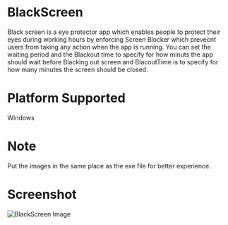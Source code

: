 # BlackScreen

Black screen is a eye protector app which enables people to protect their eyes during working hours by enforcing Screen Blocker which prevecnt users from taking any action when the app is running. You can set the waiting period and the Blackout time to specify for how minuts the app should wait before Blacking out screen and BlacoutTime is to specify for how many minutes the screen should be closed.

# Platform Supported
Windows

# Note
Put the images in the same place as the exe file for better experience.

# Screenshot
![BlackScreen Image](https://github.com/Sudo-Hero/BlackScreen/blob/main/Snap.PNG?raw=true)
